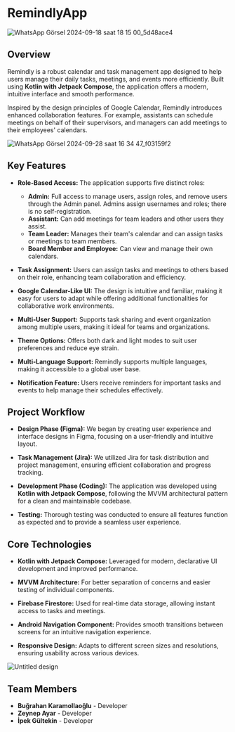 # RemindlyApp 

![WhatsApp Görsel 2024-09-18 saat 18 15 00_5d48ace4](https://github.com/user-attachments/assets/5d914072-5748-4316-bcfe-345de6955556)

## Overview

Remindly is a robust calendar and task management app designed to help users manage their daily tasks, meetings, and events more efficiently. Built using **Kotlin with Jetpack Compose**, the application offers a modern, intuitive interface and smooth performance.

Inspired by the design principles of Google Calendar, Remindly introduces enhanced collaboration features. For example, assistants can schedule meetings on behalf of their supervisors, and managers can add meetings to their employees' calendars.



![WhatsApp Görsel 2024-09-28 saat 16 34 47_f03159f2](https://github.com/user-attachments/assets/98d2427f-f6ee-4225-8dd2-6f3f7c4bcc8f)



## Key Features

- **Role-Based Access:** The application supports five distinct roles:
  - **Admin:** Full access to manage users, assign roles, and remove users through the Admin panel. Admins assign usernames and roles; there is no self-registration.
  - **Assistant:** Can add meetings for team leaders and other users they assist.
  - **Team Leader:** Manages their team's calendar and can assign tasks or meetings to team members.
  - **Board Member and Employee:** Can view and manage their own calendars.

- **Task Assignment:** Users can assign tasks and meetings to others based on their role, enhancing team collaboration and efficiency.

- **Google Calendar-Like UI:** The design is intuitive and familiar, making it easy for users to adapt while offering additional functionalities for collaborative work environments.

- **Multi-User Support:** Supports task sharing and event organization among multiple users, making it ideal for teams and organizations.

- **Theme Options:** Offers both dark and light modes to suit user preferences and reduce eye strain.

- **Multi-Language Support:** Remindly supports multiple languages, making it accessible to a global user base.

- **Notification Feature:** Users receive reminders for important tasks and events to help manage their schedules effectively.



## Project Workflow

- **Design Phase (Figma):** We began by creating user experience and interface designs in Figma, focusing on a user-friendly and intuitive layout.

- **Task Management (Jira):** We utilized Jira for task distribution and project management, ensuring efficient collaboration and progress tracking.

- **Development Phase (Coding):** The application was developed using **Kotlin with Jetpack Compose**, following the MVVM architectural pattern for a clean and maintainable codebase.

- **Testing:** Thorough testing was conducted to ensure all features function as expected and to provide a seamless user experience.



## Core Technologies

- **Kotlin with Jetpack Compose:** Leveraged for modern, declarative UI development and improved performance.
  
- **MVVM Architecture:** For better separation of concerns and easier testing of individual components.
  
- **Firebase Firestore:** Used for real-time data storage, allowing instant access to tasks and meetings.
  
- **Android Navigation Component:** Provides smooth transitions between screens for an intuitive navigation experience.
  
- **Responsive Design:** Adapts to different screen sizes and resolutions, ensuring usability across various devices.



![Untitled design](https://github.com/user-attachments/assets/a815d17f-a2f0-45fd-9f8c-dcbcc807a135)




## Team Members
- **Buğrahan Karamollaoğlu** - Developer
- **Zeynep Ayar** - Developer
- **İpek Gültekin** - Developer
